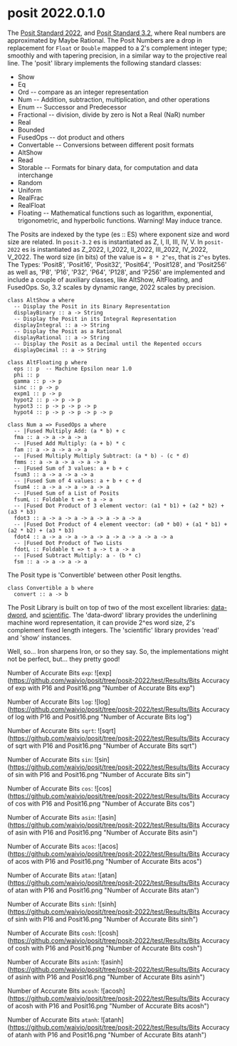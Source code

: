 # posit 2022.0.1.0

The [Posit Standard 2022](https://posithub.org/docs/posit_standard-2.pdf),
and [Posit Standard 3.2](https://posithub.org/docs/posit_standard.pdf), 
where Real numbers are approximated by Maybe Rational.  The Posit 
Numbers are a drop in replacement for `Float` or `Double` mapped to a 
2's complement integer type; smoothly and with tapering precision, in a 
similar way to the projective real line.  The 'posit' library implements
the following standard classes:

 * Show
 * Eq
 * Ord  -- compare as an integer representation
 * Num  -- Addition, subtraction, multiplication, and other operations
 * Enum  -- Successor and Predecessor
 * Fractional  -- division, divide by zero is Not a Real (NaR) number
 * Real
 * Bounded
 * FusedOps  -- dot product and others
 * Convertable  -- Conversions between different posit formats
 * AltShow
 * Read
 * Storable  -- Formats for binary data, for computation and data interchange
 * Random
 * Uniform
 * RealFrac
 * RealFloat
 * Floating  -- Mathematical functions such as logarithm, exponential, trigonometric, and hyperbolic functions. Warning! May induce trance.

The Posits are indexed by the type (es :: ES) where exponent size and
word size are related.  In `posit-3.2` es is instantiated as Z, I,
II, III, IV, V.  In `posit-2022` es is instantiated as Z_2022, I_2022, 
II_2022, III_2022, IV_2022, V_2022.  The word size (in bits) of the 
value is `= 8 * 2^es`, that is `2^es` bytes.  The Types: 'Posit8', 
'Posit16', 'Posit32', 'Posit64', 'Posit128', and 'Posit256' as well as,
'P8', 'P16', 'P32', 'P64', 'P128', and 'P256' are implemented and 
include a couple of auxiliary classes, like AltShow, AltFloating, and 
FusedOps.  So, 3.2 scales by dynamic range, 2022 scales by precision.

```
class AltShow a where
  -- Display the Posit in its Binary Representation
  displayBinary :: a -> String
  -- Display the Posit in its Integral Representation
  displayIntegral :: a -> String
  -- Display the Posit as a Rational
  displayRational :: a -> String
  -- Display the Posit as a Decimal until the Repented occurs
  displayDecimal :: a -> String
```

```
class AltFloating p where
  eps :: p  -- Machine Epsilon near 1.0
  phi :: p
  gamma :: p -> p
  sinc :: p -> p
  expm1 :: p -> p
  hypot2 :: p -> p -> p
  hypot3 :: p -> p -> p -> p
  hypot4 :: p -> p -> p -> p -> p
```

```
class Num a => FusedOps a where
  -- |Fused Multiply Add: (a * b) + c
  fma :: a -> a -> a -> a
  -- |Fused Add Multiply: (a + b) * c
  fam :: a -> a -> a -> a
  -- |Fused Multiply Multiply Subtract: (a * b) - (c * d)
  fmms :: a -> a -> a -> a -> a
  -- |Fused Sum of 3 values: a + b + c
  fsum3 :: a -> a -> a -> a
  -- |Fused Sum of 4 values: a + b + c + d
  fsum4 :: a -> a -> a -> a -> a
  -- |Fused Sum of a List of Posits
  fsumL :: Foldable t => t a -> a
  -- |Fused Dot Product of 3 element vector: (a1 * b1) + (a2 * b2) + (a3 * b3)
  fdot3 :: a -> a -> a -> a -> a -> a -> a
  -- |Fused Dot Product of 4 element veector: (a0 * b0) + (a1 * b1) + (a2 * b2) + (a3 * b3)
  fdot4 :: a -> a -> a -> a -> a -> a -> a -> a -> a
  -- |Fused Dot Product of Two Lists
  fdotL :: Foldable t => t a -> t a -> a
  -- |Fused Subtract Multiply: a - (b * c)
  fsm :: a -> a -> a -> a
```

The Posit type is 'Convertible' between other Posit lengths.

```
class Convertible a b where
  convert :: a -> b
```

The Posit Library is built on top of two of the most excellent libraries:
[data-dword](https://hackage.haskell.org/package/data-dword), and
[scientific](https://hackage.haskell.org/package/scientific).  The
'data-dword' library provides the underlining machine word
representation, it can provide 2^es word size, 2's complement fixed
length integers.  The 'scientific' library provides 'read' and 'show'
instances.


Well, so...
Iron sharpens Iron, or so they say.
So, the implementations might not be perfect, but... they pretty good!

Number of Accurate Bits `exp`:
![exp](https://github.com/waivio/posit/tree/posit-2022/test/Results/Bits Accuracy of exp with P16 and Posit16.png "Number of Accurate Bits exp")

Number of Accurate Bits `log`:
![log](https://github.com/waivio/posit/tree/posit-2022/test/Results/Bits Accuracy of log with P16 and Posit16.png "Number of Accurate Bits log")

Number of Accurate Bits `sqrt`:
![sqrt](https://github.com/waivio/posit/tree/posit-2022/test/Results/Bits Accuracy of sqrt with P16 and Posit16.png "Number of Accurate Bits sqrt")

Number of Accurate Bits `sin`:
![sin](https://github.com/waivio/posit/tree/posit-2022/test/Results/Bits Accuracy of sin with P16 and Posit16.png "Number of Accurate Bits sin")

Number of Accurate Bits `cos`:
![cos](https://github.com/waivio/posit/tree/posit-2022/test/Results/Bits Accuracy of cos with P16 and Posit16.png "Number of Accurate Bits cos")

Number of Accurate Bits `asin`:
![asin](https://github.com/waivio/posit/tree/posit-2022/test/Results/Bits Accuracy of asin with P16 and Posit16.png "Number of Accurate Bits asin")

Number of Accurate Bits `acos`:
![acos](https://github.com/waivio/posit/tree/posit-2022/test/Results/Bits Accuracy of acos with P16 and Posit16.png "Number of Accurate Bits acos")

Number of Accurate Bits `atan`:
![atan](https://github.com/waivio/posit/tree/posit-2022/test/Results/Bits Accuracy of atan with P16 and Posit16.png "Number of Accurate Bits atan")

Number of Accurate Bits `sinh`:
![sinh](https://github.com/waivio/posit/tree/posit-2022/test/Results/Bits Accuracy of sinh with P16 and Posit16.png "Number of Accurate Bits sinh")

Number of Accurate Bits `cosh`:
![cosh](https://github.com/waivio/posit/tree/posit-2022/test/Results/Bits Accuracy of cosh with P16 and Posit16.png "Number of Accurate Bits cosh")

Number of Accurate Bits `asinh`:
![asinh](https://github.com/waivio/posit/tree/posit-2022/test/Results/Bits Accuracy of asinh with P16 and Posit16.png "Number of Accurate Bits asinh")

Number of Accurate Bits `acosh`:
![acosh](https://github.com/waivio/posit/tree/posit-2022/test/Results/Bits Accuracy of acosh with P16 and Posit16.png "Number of Accurate Bits acosh")

Number of Accurate Bits `atanh`:
![atanh](https://github.com/waivio/posit/tree/posit-2022/test/Results/Bits Accuracy of atanh with P16 and Posit16.png "Number of Accurate Bits atanh")



